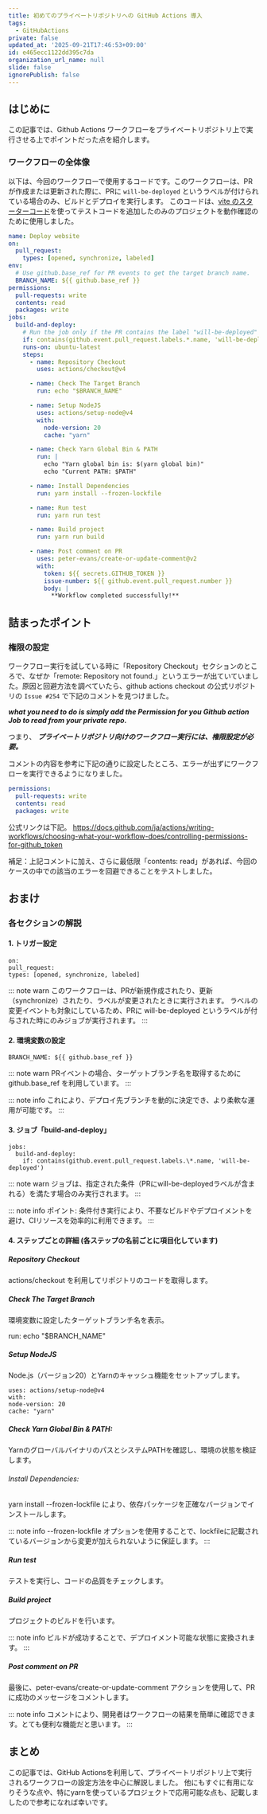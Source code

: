 ```yaml
---
title: 初めてのプライベートリポジトリへの GitHub Actions 導入
tags:
  - GitHubActions
private: false
updated_at: '2025-09-21T17:46:53+09:00'
id: e465ecc1122dd395c7da
organization_url_name: null
slide: false
ignorePublish: false
---
```


## はじめに

この記事では、Github Actions ワークフローをプライベートリポジトリ上で実行させる上でポイントだった点を紹介します。

### ワークフローの全体像

以下は、今回のワークフローで使用するコードです。このワークフローは、PRが作成または更新された際に、PRに `will-be-deployed` というラベルが付けられている場合のみ、ビルドとデプロイを実行します。
このコードは、[vite のスターターコード](https://ja.vite.dev/guide/#%E6%9C%80%E5%88%9D%E3%81%AE-vite-%E3%83%95%E3%82%9A%E3%83%AD%E3%82%B7%E3%82%99%E3%82%A7%E3%82%AF%E3%83%88%E3%82%92%E7%94%9F%E6%88%90%E3%81%99%E3%82%8B)を使ってテストコードを追加したのみのプロジェクトを動作確認のために使用しました。

```yaml
name: Deploy website
on:
  pull_request:
    types: [opened, synchronize, labeled]
env:
  # Use github.base_ref for PR events to get the target branch name.
  BRANCH_NAME: ${{ github.base_ref }}
permissions:
  pull-requests: write
  contents: read
  packages: write
jobs:
  build-and-deploy:
    # Run the job only if the PR contains the label "will-be-deployed"
    if: contains(github.event.pull_request.labels.*.name, 'will-be-deployed')
    runs-on: ubuntu-latest
    steps:
      - name: Repository Checkout
        uses: actions/checkout@v4

      - name: Check The Target Branch
        run: echo "$BRANCH_NAME"

      - name: Setup NodeJS
        uses: actions/setup-node@v4
        with:
          node-version: 20
          cache: "yarn"

      - name: Check Yarn Global Bin & PATH
        run: |
          echo "Yarn global bin is: $(yarn global bin)"
          echo "Current PATH: $PATH"

      - name: Install Dependencies
        run: yarn install --frozen-lockfile

      - name: Run test
        run: yarn run test

      - name: Build project
        run: yarn run build

      - name: Post comment on PR
        uses: peter-evans/create-or-update-comment@v2
        with:
          token: ${{ secrets.GITHUB_TOKEN }}
          issue-number: ${{ github.event.pull_request.number }}
          body: |
            **Workflow completed successfully!**
```

## 詰まったポイント

### 権限の設定

ワークフロー実行を試している時に「Repository Checkout」セクションのところで、なぜか「remote: Repository not found.」というエラーが出ていていました。原因と回避方法を調べていたら、github actions checkout の公式リポジトリの `Issue #254` で下記のコメントを見つけました。

**_what you need to do is simply add the Permission for you Github action Job to read from your private repo._**

つまり、
**_プライベートリポジトリ向けのワークフロー実行には、権限設定が必要。_**

コメントの内容を参考に下記の通りに設定したところ、エラーが出ずにワークフローを実行できるようになりました。

```yaml
permissions:
  pull-requests: write
  contents: read
  packages: write
```

公式リンクは下記。
https://docs.github.com/ja/actions/writing-workflows/choosing-what-your-workflow-does/controlling-permissions-for-github_token

補足：上記コメントに加え、さらに最低限「contents: read」があれば、今回のケースの中での該当のエラーを回避できることをテストしました。

## おまけ

### 各セクションの解説

#### 1. トリガー設定

```
on:
pull_request:
types: [opened, synchronize, labeled]
```

::: note warn
このワークフローは、PRが新規作成されたり、更新（synchronize）されたり、ラベルが変更されたときに実行されます。
ラベルの変更イベントも対象にしているため、PRに will-be-deployed というラベルが付与された時にのみジョブが実行されます。
:::

#### 2. 環境変数の設定

```
BRANCH_NAME: ${{ github.base_ref }}
```

::: note warn
PRイベントの場合、ターゲットブランチ名を取得するために github.base_ref を利用しています。
:::

::: note info
これにより、デプロイ先ブランチを動的に決定でき、より柔軟な運用が可能です。
:::

#### 3. ジョブ「build-and-deploy」

```
jobs:
  build-and-deploy:
    if: contains(github.event.pull_request.labels.\*.name, 'will-be-deployed')
```

::: note warn
ジョブは、指定された条件（PRにwill-be-deployedラベルが含まれる）を満たす場合のみ実行されます。
:::

::: note info
ポイント:
条件付き実行により、不要なビルドやデプロイメントを避け、CIリソースを効率的に利用できます。
:::

#### 4. ステップごとの詳細 (各ステップの名前ごとに項目化しています)

##### Repository Checkout

actions/checkout を利用してリポジトリのコードを取得します。

##### Check The Target Branch

環境変数に設定したターゲットブランチ名を表示。

run: echo "$BRANCH_NAME"

##### Setup NodeJS

Node.js（バージョン20）とYarnのキャッシュ機能をセットアップします。

```
uses: actions/setup-node@v4
with:
node-version: 20
cache: "yarn"
```

##### Check Yarn Global Bin & PATH:

YarnのグローバルバイナリのパスとシステムPATHを確認し、環境の状態を検証します。

###### Install Dependencies:

yarn install --frozen-lockfile により、依存パッケージを正確なバージョンでインストールします。

::: note info
--frozen-lockfile オプションを使用することで、lockfileに記載されているバージョンから変更が加えられないように保証します。
:::

##### Run test

テストを実行し、コードの品質をチェックします。

##### Build project

プロジェクトのビルドを行います。

::: note info
ビルドが成功することで、デプロイメント可能な状態に変換されます。
:::

##### Post comment on PR

最後に、peter-evans/create-or-update-comment アクションを使用して、PRに成功のメッセージをコメントします。

::: note info
コメントにより、開発者はワークフローの結果を簡単に確認できます。とても便利な機能だと思います。
:::

## まとめ

この記事では、GitHub Actionsを利用して、プライベートリポジトリ上で実行されるワークフローの設定方法を中心に解説しました。
他にもすぐに有用になりそうな点や、特にyarnを使っているプロジェクトで応用可能な点も、記載しましたので参考になれば幸いです。
